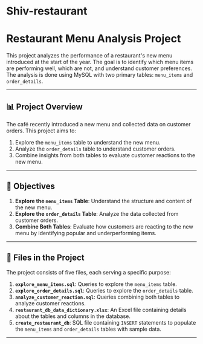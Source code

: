 # Shiv-restaurant

# Restaurant Menu Analysis Project

This project analyzes the performance of a restaurant's new menu introduced at the start of the year. The goal is to identify which menu items are performing well, which are not, and understand customer preferences. The analysis is done using MySQL with two primary tables: `menu_items` and `order_details`.

---

## 📊 **Project Overview**
The café recently introduced a new menu and collected data on customer orders. This project aims to:
1. Explore the `menu_items` table to understand the new menu.
2. Analyze the `order_details` table to understand customer orders.
3. Combine insights from both tables to evaluate customer reactions to the new menu.

---

## 🎯 **Objectives**
1. **Explore the `menu_items` Table**: Understand the structure and content of the new menu.
2. **Explore the `order_details` Table**: Analyze the data collected from customer orders.
3. **Combine Both Tables**: Evaluate how customers are reacting to the new menu by identifying popular and underperforming items.

---

## 📂 **Files in the Project**
The project consists of five files, each serving a specific purpose:

1. **`explore_menu_items.sql`**: Queries to explore the `menu_items` table.
2. **`explore_order_details.sql`**: Queries to explore the `order_details` table.
3. **`analyze_customer_reaction.sql`**: Queries combining both tables to analyze customer reactions.
4. **`restaurant_db_data_dictionary.xlsx`**: An Excel file containing details about the tables and columns in the database.
5. **`create_restaurant_db`**: SQL file containing `INSERT` statements to populate the `menu_items` and `order_details` tables with sample data.

---
